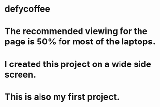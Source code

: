 # defycoffee
# The recommended viewing for the page is 50% for most of the laptops.
# I created this project on a wide side screen.
# This is also my first project.
